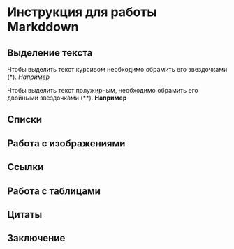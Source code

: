 # Инструкция для работы Markddown

## Выделение текста 

Чтобы выделить текст курсивом необходимо обрамить его звездочками (*). *Например*

Чтобы выделить текст полужирным, необходимо обрамить его двойными звездочками (**). **Например**

## Списки

## Работа с изображениями

## Ссылки 

## Работа с таблицами 

## Цитаты 

## Заключение